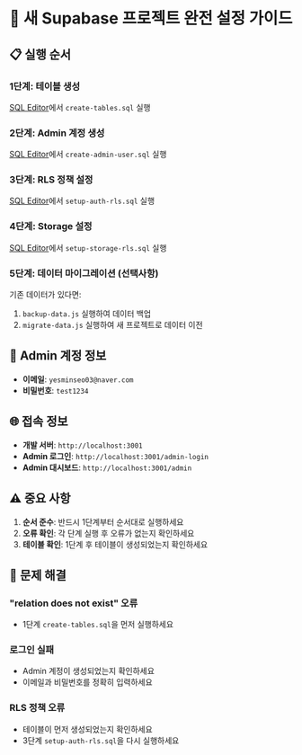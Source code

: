 # 🚀 새 Supabase 프로젝트 완전 설정 가이드

## 📋 실행 순서

### 1단계: 테이블 생성
[SQL Editor](https://supabase.com/dashboard/project/cktutvtbfrdnxkopeodj/sql)에서 `create-tables.sql` 실행

### 2단계: Admin 계정 생성
[SQL Editor](https://supabase.com/dashboard/project/cktutvtbfrdnxkopeodj/sql)에서 `create-admin-user.sql` 실행

### 3단계: RLS 정책 설정
[SQL Editor](https://supabase.com/dashboard/project/cktutvtbfrdnxkopeodj/sql)에서 `setup-auth-rls.sql` 실행

### 4단계: Storage 설정
[SQL Editor](https://supabase.com/dashboard/project/cktutvtbfrdnxkopeodj/sql)에서 `setup-storage-rls.sql` 실행

### 5단계: 데이터 마이그레이션 (선택사항)
기존 데이터가 있다면:
1. `backup-data.js` 실행하여 데이터 백업
2. `migrate-data.js` 실행하여 새 프로젝트로 데이터 이전

## 🔐 Admin 계정 정보
- **이메일**: `yesminseo03@naver.com`
- **비밀번호**: `test1234`

## 🌐 접속 정보
- **개발 서버**: `http://localhost:3001`
- **Admin 로그인**: `http://localhost:3001/admin-login`
- **Admin 대시보드**: `http://localhost:3001/admin`

## ⚠️ 중요 사항
1. **순서 준수**: 반드시 1단계부터 순서대로 실행하세요
2. **오류 확인**: 각 단계 실행 후 오류가 없는지 확인하세요
3. **테이블 확인**: 1단계 후 테이블이 생성되었는지 확인하세요

## 🔧 문제 해결

### "relation does not exist" 오류
- 1단계 `create-tables.sql`을 먼저 실행하세요

### 로그인 실패
- Admin 계정이 생성되었는지 확인하세요
- 이메일과 비밀번호를 정확히 입력하세요

### RLS 정책 오류
- 테이블이 먼저 생성되었는지 확인하세요
- 3단계 `setup-auth-rls.sql`을 다시 실행하세요
